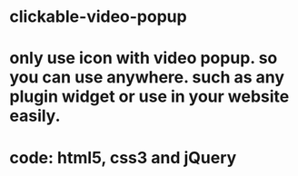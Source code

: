 # clickable-video-popup
# only use icon with video popup. so you can use anywhere. such as any plugin widget or use in your website easily.
# code: html5, css3 and jQuery
